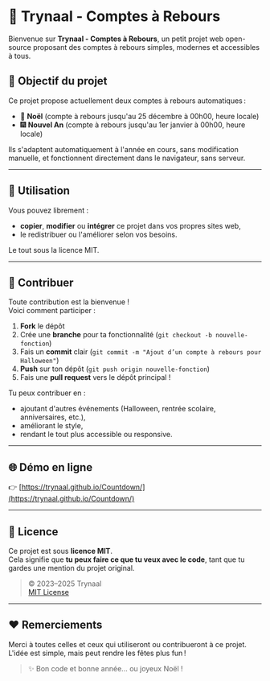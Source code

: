 # 🎉 Trynaal - Comptes à Rebours

Bienvenue sur **Trynaal - Comptes à Rebours**, un petit projet web open-source proposant des comptes à rebours simples, modernes et accessibles à tous.

## 🎯 Objectif du projet

Ce projet propose actuellement deux comptes à rebours automatiques :
- 🎄 **Noël** (compte à rebours jusqu'au 25 décembre à 00h00, heure locale)
- 🎆 **Nouvel An** (compte à rebours jusqu'au 1er janvier à 00h00, heure locale)

Ils s'adaptent automatiquement à l'année en cours, sans modification manuelle, et fonctionnent directement dans le navigateur, sans serveur.

---

## 🚀 Utilisation

Vous pouvez librement :
- **copier**, **modifier** ou **intégrer** ce projet dans vos propres sites web,
- le redistribuer ou l'améliorer selon vos besoins.

Le tout sous la licence MIT.

---

## 🤝 Contribuer

Toute contribution est la bienvenue !  
Voici comment participer :

1. **Fork** le dépôt
2. Crée une **branche** pour ta fonctionnalité (`git checkout -b nouvelle-fonction`)
3. Fais un **commit** clair (`git commit -m "Ajout d’un compte à rebours pour Halloween"`)
4. **Push** sur ton dépôt (`git push origin nouvelle-fonction`)
5. Fais une **pull request** vers le dépôt principal !

Tu peux contribuer en :
- ajoutant d'autres événements (Halloween, rentrée scolaire, anniversaires, etc.),
- améliorant le style,
- rendant le tout plus accessible ou responsive.

---

## 🌐 Démo en ligne

👉 [https://trynaal.github.io/Countdown/](https://trynaal.github.io/Countdown/)

---

## 📄 Licence

Ce projet est sous **licence MIT**.  
Cela signifie que **tu peux faire ce que tu veux avec le code**, tant que tu gardes une mention du projet original.

> © 2023–2025 Trynaal  
> [MIT License](LICENSE)

---

## ❤️ Remerciements

Merci à toutes celles et ceux qui utiliseront ou contribueront à ce projet.  
L'idée est simple, mais peut rendre les fêtes plus fun !

> ✨ Bon code et bonne année… ou joyeux Noël !
